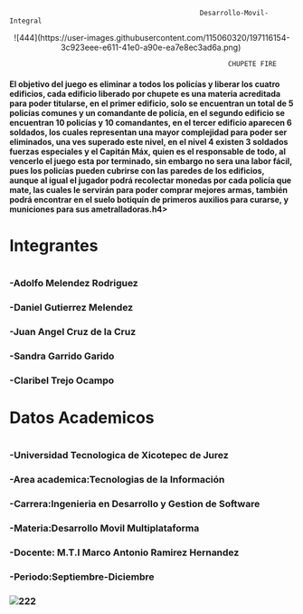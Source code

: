                                                    Desarrollo-Movil-Integral
                                                   

 <p align="center">![444](https://user-images.githubusercontent.com/115060320/197116154-3c923eee-e611-41e0-a90e-ea7e8ec3ad6a.png) <img /></p>                                                        


                                                          CHUPETE FIRE                                 
                                              
<h4>El objetivo del juego es eliminar a todos los policías y liberar los cuatro edificios, cada edificio liberado por
chupete es una materia acreditada para poder titularse, en el primer edificio, solo se encuentran un total de 5
policías comunes y un comandante de policía, en el segundo edificio se encuentran 10 policías y 10
comandantes, en el tercer edificio aparecen 6 soldados, los cuales representan una mayor complejidad para poder
ser eliminados, una ves superado este nivel, en el nivel 4 existen 3 soldados fuerzas especiales y el Capitán Máx,
quien es el responsable de todo, al vencerlo el juego esta por terminado, sin embargo no sera una labor fácil,
pues los policías pueden cubrirse con las paredes de los edificios, aunque al igual el jugador podrá recolectar
monedas por cada policía que mate, las cuales le servirán para poder comprar mejores armas, también podrá
encontrar en el suelo botiquín de primeros auxilios para curarse, y municiones para sus ametralladoras.h4>

<h1>Integrantes<h1>

<h3>-Adolfo Melendez Rodriguez<h3>


<h3>-Daniel Gutierrez Melendez<h3>


<h3>-Juan Angel Cruz de la Cruz<h3>

<h3>-Sandra Garrido Garido<h3>

<h3>-Claribel Trejo Ocampo<h3>
                             

<h1>Datos Academicos<h1>

<h3>-Universidad Tecnologica de Xicotepec de Jurez<h3>

<h3>-Area academica:Tecnologias de la Información<h3>

<h3>-Carrera:Ingenieria en Desarrollo y Gestion de Software<h3>

<h3>-Materia:Desarrollo Movil Multiplataforma<h3>

<h3>-Docente: M.T.I Marco Antonio Ramirez Hernandez<h3>

<h3>-Periodo:Septiembre-Diciembre<h3>

  

![222](https://user-images.githubusercontent.com/115060320/197115173-08ed077d-ba25-42b7-96f8-d286c6c52264.jpeg)

